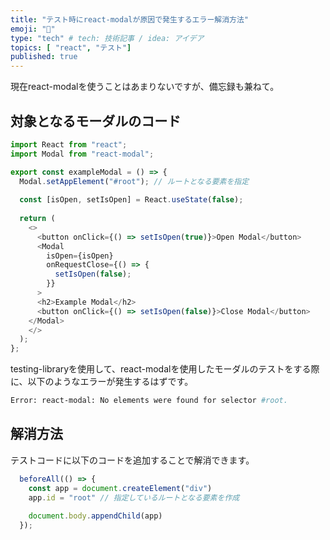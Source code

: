 ```yaml
---
title: "テスト時にreact-modalが原因で発生するエラー解消方法"
emoji: "🤫"
type: "tech" # tech: 技術記事 / idea: アイデア
topics: [ "react", "テスト"]
published: true
---
```


現在react-modalを使うことはあまりないですが、備忘録も兼ねて。

## 対象となるモーダルのコード

```typescript jsx
import React from "react";
import Modal from "react-modal";

export const exampleModal = () => {
  Modal.setAppElement("#root"); // ルートとなる要素を指定
  
  const [isOpen, setIsOpen] = React.useState(false);
  
  return (
    <>
      <button onClick={() => setIsOpen(true)}>Open Modal</button>
      <Modal
        isOpen={isOpen}
        onRequestClose={() => {
          setIsOpen(false);
        }}
      >
      <h2>Example Modal</h2>
      <button onClick={() => setIsOpen(false)}>Close Modal</button>
    </Modal>
    </>
  );
};
```

testing-libraryを使用して、react-modalを使用したモーダルのテストをする際に、以下のようなエラーが発生するはずです。

```bash
Error: react-modal: No elements were found for selector #root.
```

## 解消方法

テストコードに以下のコードを追加することで解消できます。

```typescript
  beforeAll(() => {
    const app = document.createElement("div")
    app.id = "root" // 指定しているルートとなる要素を作成
  
    document.body.appendChild(app)
  });
```

